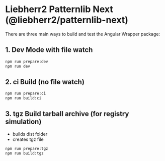 # Liebherr2 Patternlib Next (@liebherr2/patternlib-next)

There are three main ways to build and test the Angular Wrapper package:

## 1. Dev Mode with file watch

```bash
npm run prepare:dev
npm run dev
```

## 2. ci Build (no file watch)

```bash
npm run prepare:ci
npm run build:ci
```

## 3. tgz Build tarball archive (for registry simulation)

- builds dist folder
- creates tgz file

```bash
npm run prepare:tgz
npm run build:tgz
```
